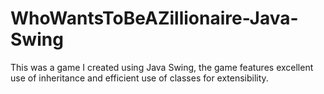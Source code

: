 # WhoWantsToBeAZillionaire-Java-Swing
This was a game I created using Java Swing, the game features excellent use of inheritance and efficient use of classes for extensibility. 
